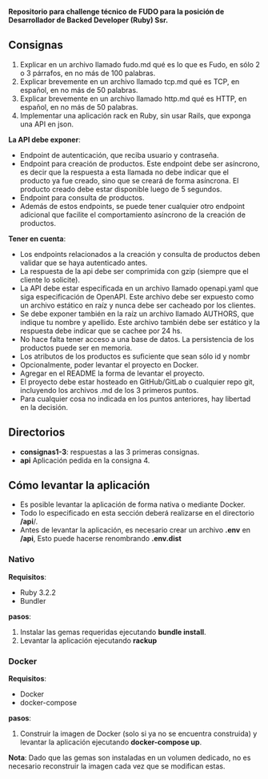 **Repositorio para challenge técnico de FUDO para la posición de Desarrollador de Backed Developer (Ruby) Ssr.**

## Consignas
1. Explicar en un archivo llamado fudo.md qué es lo que es Fudo, en sólo 2 o 3 párrafos, en no más de 100 palabras.
2. Explicar brevemente en un archivo llamado tcp.md qué es TCP, en español, en no más de 50 palabras.
3. Explicar brevemente en un archivo llamado http.md qué es HTTP, en español, en no más de 50 palabras.
4. Implementar una aplicación rack en Ruby, sin usar Rails, que exponga una API en json.

**La API debe exponer**:
  - Endpoint de autenticación, que reciba usuario y contraseña.
  - Endpoint para creación de productos. Este endpoint debe ser asíncrono, es decir que la respuesta a esta llamada no debe indicar que el producto ya fue creado, sino que se creará de forma asíncrona. El producto creado debe estar disponible luego de 5 segundos.
  - Endpoint para consulta de productos.
  - Además de estos endpoints, se puede tener cualquier otro endpoint adicional que facilite el comportamiento asíncrono de la creación de productos.

**Tener en cuenta**:
- Los endpoints relacionados a la creación y consulta de productos deben validar que se haya
autenticado antes.
- La respuesta de la api debe ser comprimida con gzip (siempre que el cliente lo solicite).
- La API debe estar especificada en un archivo llamado openapi.yaml que siga especificación de OpenAPI. Este archivo debe ser expuesto como un archivo estático en raíz y nunca debe ser cacheado por los clientes.
- Se debe exponer también en la raíz un archivo llamado AUTHORS, que indique tu nombre y apellido. Este archivo también debe ser estático y la respuesta debe indicar que se cachee por 24 hs.
- No hace falta tener acceso a una base de datos. La persistencia de los productos puede ser en memoria.
- Los atributos de los productos es suficiente que sean sólo id y nombr
- Opcionalmente, poder levantar el proyecto en Docker.
- Agregar en el README la forma de levantar el proyecto.
- El proyecto debe estar hosteado en GitHub/GitLab o cualquier repo git, incluyendo los archivos .md de los 3 primeros puntos.
- Para cualquier cosa no indicada en los puntos anteriores, hay libertad en la decisión.

## Directorios
- **consignas1-3**: respuestas a las 3 primeras consignas.
- **api** Aplicación pedida en la consigna 4.

## Cómo levantar la aplicación
- Es posible levantar la aplicación de forma nativa o mediante Docker.
- Todo lo especificado en esta sección deberá realizarse en el directorio **/api**/.
- Antes de levantar la aplicación, es necesario crear un archivo **.env** en **/api**, Esto puede hacerse renombrando **.env.dist**

### Nativo
**Requisitos**:
- Ruby 3.2.2
- Bundler

**pasos**:
1. Instalar las gemas requeridas ejecutando **bundle install**.
2. Levantar la aplicación ejecutando **rackup**

### Docker
**Requisitos**:
- Docker
- docker-compose

**pasos**:
1. Construir la imagen de Docker (solo si ya no se encuentra construida) y levantar la aplicación ejecutando **docker-compose up**.

**Nota**: Dado que las gemas son instaladas en un volumen dedicado, no es necesario reconstruir la imagen cada vez que se modifican estas.